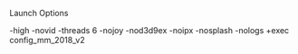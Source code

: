 Launch Options

-high -novid -threads 6 -nojoy -nod3d9ex -noipx -nosplash -nologs +exec config_mm_2018_v2
